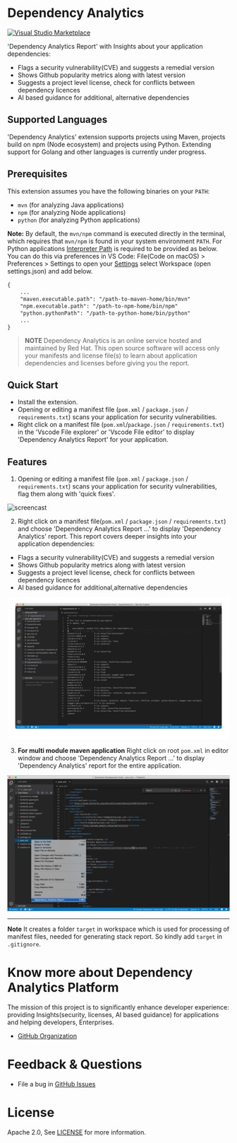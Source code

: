 # Dependency Analytics

[![Visual Studio Marketplace](https://vsmarketplacebadge.apphb.com/version/redhat.fabric8-analytics.svg)](https://marketplace.visualstudio.com/items?itemName=redhat.fabric8-analytics)

'Dependency Analytics Report' with Insights about your application dependencies:

- Flags a security vulnerability(CVE) and suggests a remedial version
- Shows Github popularity metrics along with latest version
- Suggests a project level license, check for conflicts between dependency licences
- AI based guidance for additional, alternative dependencies

## Supported Languages

'Dependency Analytics' extension supports projects using Maven, projects build on npm (Node ecosystem) and projects using Python.
Extending support for Golang and other languages is currently under progress.

## Prerequisites

This extension assumes you have the following binaries on your `PATH`:

- `mvn` (for analyzing Java applications)
- `npm` (for analyzing Node applications)
- `python` (for analyzing Python applications)

**Note:** By default, the `mvn/npm` command is executed directly in the terminal, which requires that `mvn/npm` is found in your system environment `PATH`. For Python applications [Interpreter Path](https://code.visualstudio.com/docs/python/environments#_manually-specify-an-interpreter) is required to be provided as below.
You can do this via preferences in VS Code:
File(Code on macOS) > Preferences > Settings to open your [Settings](https://code.visualstudio.com/docs/getstarted/settings) select Workspace (open settings.json) and add below.

```
{
    ...
    "maven.executable.path": "/path-to-maven-home/bin/mvn"
    "npm.executable.path": "/path-to-npm-home/bin/npm"
    "python.pythonPath": "/path-to-python-home/bin/python"
    ...
}
```

> **NOTE** Dependency Analytics is an online service hosted and maintained by Red Hat. This open source software will access only your manifests and license file(s) to learn about application dependencies and licenses before giving you the report.

## Quick Start

- Install the extension.
- Opening or editing a manifest file (`pom.xml` / `package.json` / `requirements.txt`) scans your application for security vulnerabilities.
- Right click on a manifest file (`pom.xml`/`package.json` / `requirements.txt`) in the 'Vscode File explorer' or 'Vscode File editor' to display 'Dependency Analytics Report' for your application.

## Features

1. Opening or editing a manifest file (`pom.xml` / `package.json` / `requirements.txt`) scans your application for security vulnerabilities, flag them along with 'quick fixes'.

![ screencast ](images/compAnalysis.gif)

2. Right click on a manifest file(`pom.xml` / `package.json` / `requirements.txt`) and choose 'Dependency Analytics Report ...' to display 'Dependency Analytics' report. This report covers deeper insights into your application dependencies:

- Flags a security vulnerability(CVE) and suggests a remedial version
- Shows Github popularity metrics along with latest version
- Suggests a project level license, check for conflicts between dependency licences
- AI based guidance for additional,alternative dependencies

![ screencast ](images/stackanalysis.gif)

3. **For multi module maven application** Right click on root `pom.xml` in editor window and choose 'Dependency Analytics Report ...' to display 'Dependency Analytics' report for the entire application.

![ screencast ](images/stackanalysis-multi.gif)

---

**Note** It creates a folder `target` in workspace which is used for processing of manifest files, needed for generating stack report. So kindly add `target` in `.gitignore`.

# Know more about Dependency Analytics Platform

The mission of this project is to significantly enhance developer experience:
providing Insights(security, licenses, AI based guidance) for applications and helping developers, Enterprises.

- [GitHub Organization](https://github.com/fabric8-analytics)

# Feedback & Questions

- File a bug in [GitHub Issues](https://github.com/fabric8-analytics/fabric8-analytics-vscode-extension/issues)

# License

Apache 2.0, See [LICENSE](LICENSE) for more information.
